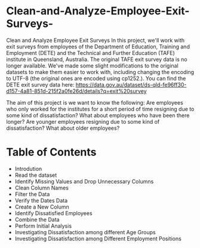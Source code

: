 # Clean-and-Analyze-Employee-Exit-Surveys-
Clean and Analyze Employee Exit Surveys
In this project, we'll work with exit surveys from employees of the Department of Education, Training and Employment (DETE) and the Technical and Further Education (TAFE) institute in Queensland, Australia. The original TAFE exit survey data is no longer available. We've made some slight modifications to the original datasets to make them easier to work with, including changing the encoding to UTF-8 (the original ones are encoded using cp1252.). You can find the DETE exit survey data here: https://data.gov.au/dataset/ds-qld-fe96ff30-d157-4a81-851d-215f2a0fe26d/details?q=exit%20survey

The aim of this project is we want to know the following:
Are employees who only worked for the institutes for a short period of time resigning due to some kind of dissatisfaction? What about employees who have been there longer?
Are younger employees resigning due to some kind of dissatisfaction? What about older employees?

# Table of Contents

- Introdution
- Read the dataset
- Identify Missing Values and Drop Unnecessary Columns
- Clean Column Names
- Filter the Data
- Verify the Dates Data
- Create a New Column
- Identify Dissatisfied Employees
- Combine the Data
- Perform Initial Analysis
- Investigating Dissatisfaction among different Age Groups
- Investigating Dissatisfaction among Different Employment Positions
